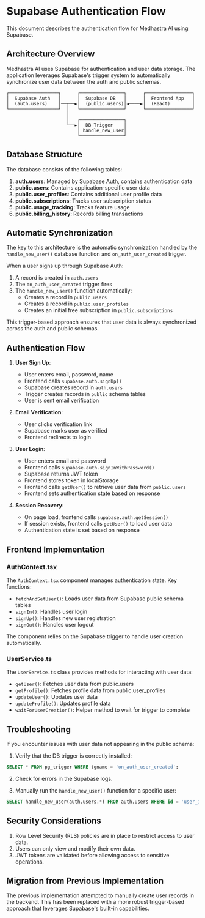 # Supabase Authentication Flow

This document describes the authentication flow for Medhastra AI using Supabase.

## Architecture Overview

Medhastra AI uses Supabase for authentication and user data storage. The application leverages Supabase's trigger system to automatically synchronize user data between the auth and public schemas.

```
┌──────────────────┐      ┌────────────────┐      ┌─────────────────┐
│  Supabase Auth   │      │  Supabase DB   │      │  Frontend App   │
│  (auth.users)    │──┬──►│  (public.users)│◄────►│  (React)        │
└──────────────────┘  │   └────────────────┘      └─────────────────┘
                      │
                      │   ┌────────────────┐
                      └──►│  DB Trigger    │
                          │ handle_new_user│
                          └────────────────┘
```

## Database Structure

The database consists of the following tables:

1. **auth.users**: Managed by Supabase Auth, contains authentication data
2. **public.users**: Contains application-specific user data
3. **public.user_profiles**: Contains additional user profile data
4. **public.subscriptions**: Tracks user subscription status
5. **public.usage_tracking**: Tracks feature usage
6. **public.billing_history**: Records billing transactions

## Automatic Synchronization

The key to this architecture is the automatic synchronization handled by the `handle_new_user()` database function and `on_auth_user_created` trigger. 

When a user signs up through Supabase Auth:

1. A record is created in `auth.users`
2. The `on_auth_user_created` trigger fires
3. The `handle_new_user()` function automatically:
   - Creates a record in `public.users`
   - Creates a record in `public.user_profiles`
   - Creates an initial free subscription in `public.subscriptions`

This trigger-based approach ensures that user data is always synchronized across the auth and public schemas.

## Authentication Flow

1. **User Sign Up**:
   - User enters email, password, name
   - Frontend calls `supabase.auth.signUp()`
   - Supabase creates record in `auth.users`
   - Trigger creates records in `public` schema tables
   - User is sent email verification

2. **Email Verification**:
   - User clicks verification link
   - Supabase marks user as verified
   - Frontend redirects to login

3. **User Login**:
   - User enters email and password
   - Frontend calls `supabase.auth.signInWithPassword()`
   - Supabase returns JWT token
   - Frontend stores token in localStorage
   - Frontend calls `getUser()` to retrieve user data from `public.users`
   - Frontend sets authentication state based on response

4. **Session Recovery**:
   - On page load, frontend calls `supabase.auth.getSession()`
   - If session exists, frontend calls `getUser()` to load user data
   - Authentication state is set based on response

## Frontend Implementation

### AuthContext.tsx

The `AuthContext.tsx` component manages authentication state. Key functions:

- `fetchAndSetUser()`: Loads user data from Supabase public schema tables
- `signIn()`: Handles user login 
- `signUp()`: Handles new user registration
- `signOut()`: Handles user logout

The component relies on the Supabase trigger to handle user creation automatically.

### UserService.ts

The `UserService.ts` class provides methods for interacting with user data:

- `getUser()`: Fetches user data from public.users
- `getProfile()`: Fetches profile data from public.user_profiles
- `updateUser()`: Updates user data
- `updateProfile()`: Updates profile data
- `waitForUserCreation()`: Helper method to wait for trigger to complete

## Troubleshooting

If you encounter issues with user data not appearing in the public schema:

1. Verify that the DB trigger is correctly installed:

```sql
SELECT * FROM pg_trigger WHERE tgname = 'on_auth_user_created';
```

2. Check for errors in the Supabase logs.

3. Manually run the `handle_new_user()` function for a specific user:

```sql
SELECT handle_new_user(auth.users.*) FROM auth.users WHERE id = 'user_id';
```

## Security Considerations

1. Row Level Security (RLS) policies are in place to restrict access to user data.
2. Users can only view and modify their own data.
3. JWT tokens are validated before allowing access to sensitive operations.

## Migration from Previous Implementation

The previous implementation attempted to manually create user records in the backend. This has been replaced with a more robust trigger-based approach that leverages Supabase's built-in capabilities.